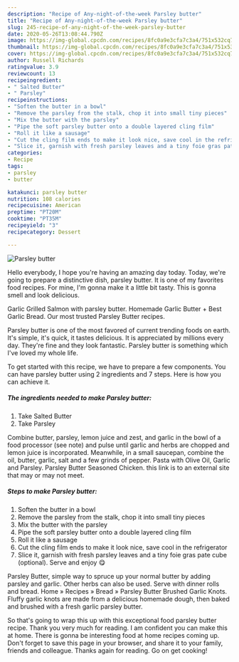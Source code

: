 ```yaml
---
description: "Recipe of Any-night-of-the-week Parsley butter"
title: "Recipe of Any-night-of-the-week Parsley butter"
slug: 245-recipe-of-any-night-of-the-week-parsley-butter
date: 2020-05-26T13:08:44.790Z
image: https://img-global.cpcdn.com/recipes/8fc0a9e3cfa7c3a4/751x532cq70/parsley-butter-recipe-main-photo.jpg
thumbnail: https://img-global.cpcdn.com/recipes/8fc0a9e3cfa7c3a4/751x532cq70/parsley-butter-recipe-main-photo.jpg
cover: https://img-global.cpcdn.com/recipes/8fc0a9e3cfa7c3a4/751x532cq70/parsley-butter-recipe-main-photo.jpg
author: Russell Richards
ratingvalue: 3.9
reviewcount: 13
recipeingredient:
- " Salted Butter"
- " Parsley"
recipeinstructions:
- "Soften the butter in a bowl"
- "Remove the parsley from the stalk, chop it into small tiny pieces"
- "Mix the butter with the parsley"
- "Pipe the soft parsley butter onto a double layered cling film"
- "Roll it like a sausage"
- "Cut the cling film ends to make it look nice, save cool in the refrigerator"
- "Slice it, garnish with fresh parsley leaves and a tiny foie gras pate cube (optional). Serve and enjoy 😋"
categories:
- Recipe
tags:
- parsley
- butter

katakunci: parsley butter 
nutrition: 108 calories
recipecuisine: American
preptime: "PT20M"
cooktime: "PT35M"
recipeyield: "3"
recipecategory: Dessert

---
```



![Parsley butter](https://img-global.cpcdn.com/recipes/8fc0a9e3cfa7c3a4/751x532cq70/parsley-butter-recipe-main-photo.jpg)

Hello everybody, I hope you're having an amazing day today. Today, we're going to prepare a distinctive dish, parsley butter. It is one of my favorites food recipes. For mine, I'm gonna make it a little bit tasty. This is gonna smell and look delicious.

Garlic Grilled Salmon with parsley butter. Homemade Garlic Butter + Best Garlic Bread. Our most trusted Parsley Butter recipes.

Parsley butter is one of the most favored of current trending foods on earth. It's simple, it's quick, it tastes delicious. It is appreciated by millions every day. They're fine and they look fantastic. Parsley butter is something which I've loved my whole life.


To get started with this recipe, we have to prepare a few components. You can have parsley butter using 2 ingredients and 7 steps. Here is how you can achieve it.

<!--inarticleads1-->

##### The ingredients needed to make Parsley butter:

1. Take  Salted Butter
1. Take  Parsley


Combine butter, parsley, lemon juice and zest, and garlic in the bowl of a food processor (see note) and pulse until garlic and herbs are chopped and lemon juice is incorporated. Meanwhile, in a small saucepan, combine the oil, butter, garlic, salt and a few grinds of pepper. Pasta with Olive Oil, Garlic and Parsley. Parsley Butter Seasoned Chicken. this link is to an external site that may or may not meet. 

<!--inarticleads2-->

##### Steps to make Parsley butter:

1. Soften the butter in a bowl
1. Remove the parsley from the stalk, chop it into small tiny pieces
1. Mix the butter with the parsley
1. Pipe the soft parsley butter onto a double layered cling film
1. Roll it like a sausage
1. Cut the cling film ends to make it look nice, save cool in the refrigerator
1. Slice it, garnish with fresh parsley leaves and a tiny foie gras pate cube (optional). Serve and enjoy 😋


Parsley Butter, simple way to spruce up your normal butter by adding parsley and garlic. Other herbs can also be used. Serve with dinner rolls and bread. Home » Recipes » Bread » Parsley Butter Brushed Garlic Knots. Fluffy garlic knots are made from a delicious homemade dough, then baked and brushed with a fresh garlic parsley butter. 

So that's going to wrap this up with this exceptional food parsley butter recipe. Thank you very much for reading. I am confident you can make this at home. There is gonna be interesting food at home recipes coming up. Don't forget to save this page in your browser, and share it to your family, friends and colleague. Thanks again for reading. Go on get cooking!
